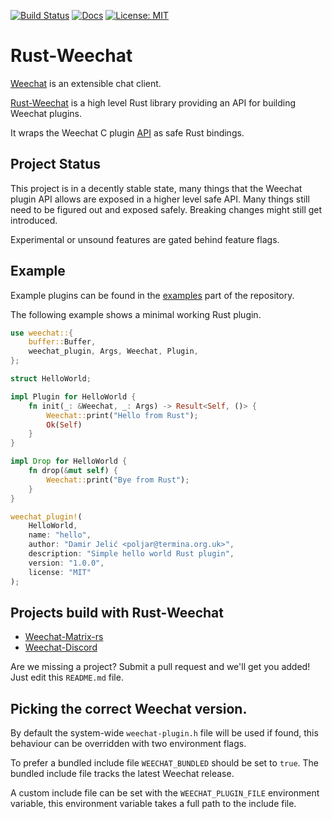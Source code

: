 [![Build Status](https://travis-ci.org/poljar/rust-weechat.svg?branch=master)](https://travis-ci.org/poljar/rust-weechat)
[![Docs](https://docs.rs/weechat/badge.svg)](https://docs.rs/weechat)
[![License: MIT](https://img.shields.io/badge/License-MIT-yellow.svg)](https://opensource.org/licenses/MIT)

# Rust-Weechat

[Weechat](https://weechat.org/) is an extensible chat client.

[Rust-Weechat](https://github.com/poljar/rust-weechat/) is a high level Rust
library providing an API for building Weechat plugins.

It wraps the Weechat C plugin [API] as safe Rust bindings.

## Project Status

This project is in a decently stable state, many things that the Weechat plugin
API allows are exposed in a higher level safe API. Many things still need to be
figured out and exposed safely. Breaking changes might still get introduced.

Experimental or unsound features are gated behind feature flags.

## Example

Example plugins can be found in the [examples] part of the repository.

The following example shows a minimal working Rust plugin.

```rust
use weechat::{
    buffer::Buffer,
    weechat_plugin, Args, Weechat, Plugin,
};

struct HelloWorld;

impl Plugin for HelloWorld {
    fn init(_: &Weechat, _: Args) -> Result<Self, ()> {
        Weechat::print("Hello from Rust");
        Ok(Self)
    }
}

impl Drop for HelloWorld {
    fn drop(&mut self) {
        Weechat::print("Bye from Rust");
    }
}

weechat_plugin!(
    HelloWorld,
    name: "hello",
    author: "Damir Jelić <poljar@termina.org.uk>",
    description: "Simple hello world Rust plugin",
    version: "1.0.0",
    license: "MIT"
);
```

## Projects build with Rust-Weechat

* [Weechat-Matrix-rs](https://github.com/poljar/weechat-matrix-rs)
* [Weechat-Discord](https://github.com/terminal-discord/weechat-discord)

Are we missing a project? Submit a pull request and we'll get you added!
Just edit this `README.md` file.

## Picking the correct Weechat version.

By default the system-wide `weechat-plugin.h` file will be used if found,
this behaviour can be overridden with two environment flags.

To prefer a bundled include file `WEECHAT_BUNDLED` should be set to `true`. The
bundled include file tracks the latest Weechat release.

A custom include file can be set with the `WEECHAT_PLUGIN_FILE` environment
variable, this environment variable takes a full path to the include file.

[Weechat]: weechat.org/
[API]: https://weechat.org/files/doc/stable/weechat_plugin_api.en.html
[examples]: https://github.com/poljar/rust-weechat/tree/master/weechat/examples
